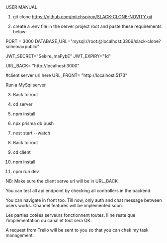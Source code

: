USER MANUAL

1. git clone https://github.com/mitchspiron/SLACK-CLONE-NOVITY.git

2. create a .env file in the server project root and paste these requirements below:

PORT = 3000
DATABASE_URL="mysql://root:@localhost:3306/slack-clone?schema=public"

JWT_SECRET="Sekire_maFybE"
JWT_EXPIRY="1d"

URL_BACK= "http://localhost:3000"

#client server url here
URL_FRONT= "http://localhost:5173"

Run a MySql server

3. Back to root

4. cd server
5. npm install
6. npx prisma db push
7. nest start --watch

8. Back to root
9. cd client
10. npm install
11. npm run dev

NB: Make sure the client serve url will be in URL_BACK

You can test all api endpoint by checking all controllers in the backend.

You can navigate in front too. Till now, only auth and chat message between users works. Channel features will be implemented soon.

Les parties cotées serveurs fonctionnent toutes. Il ne reste que l'implémentation du canal et tout sera OK.

A request from Trello will be sent to you so that you can chek my task management.
